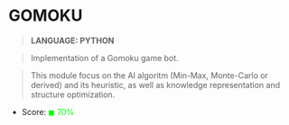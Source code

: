 # GOMOKU

> __LANGUAGE: PYTHON__

> Implementation of a Gomoku game bot.

> This module focus on the AI algoritm (Min-Max, Monte-Carlo or derived) and its heuristic, as well as knowledge representation and structure optimization.

* Score: <span style="color:rgb(0, 255,0)">&#9724; 70% </span>
